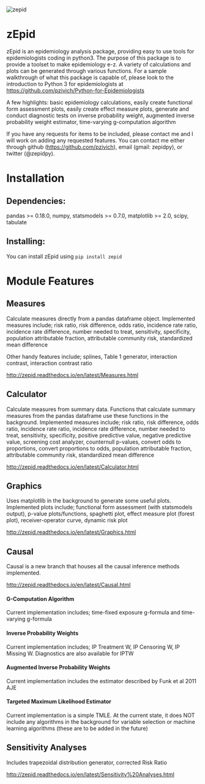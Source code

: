 ![zepid](docs/images/zepid_logo.png)
# zEpid

zEpid is an epidemiology analysis package, providing easy to use tools for epidemiologists coding in python3. The 
purpose of this package is to provide a toolset to make epidemiology e-z. A variety of calculations and plots can be 
generated through various functions. For a sample walkthrough of what this package is capable of, please look to the 
introduction to Python 3 for epidemiologists at https://github.com/pzivich/Python-for-Epidemiologists

A few highlights: basic epidemiology calculations, easily create functional form assessment plots, 
easily create effect measure plots, generate and conduct diagnostic tests on inverse probability weight, augmented
inverse probability weight estimator, time-varying g-computation algorithm 

If you have any requests for items to be included, please contact me and I will work on adding any requested features. 
You can contact me either through github (https://github.com/pzivich), email (gmail: zepidpy), or twitter (@zepidpy).

# Installation

## Dependencies:
pandas >= 0.18.0, numpy, statsmodels >= 0.7.0, matplotlib >= 2.0, scipy, tabulate

## Installing:
You can install zEpid using `pip install zepid`

# Module Features

## Measures
Calculate measures directly from a pandas dataframe object. Implemented measures include; risk ratio, risk difference, 
odds ratio, incidence rate ratio, incidence rate difference, number needed to treat, sensitivity, specificity, 
population attributable fraction, attributable community risk, standardized mean difference

Other handy features include; splines, Table 1 generator, interaction contrast, interaction contrast ratio

http://zepid.readthedocs.io/en/latest/Measures.html

## Calculator
Calculate measures from summary data. Functions that calculate summary measures from the pandas dataframe use these 
functions in the background. Implemented measures include; risk ratio, risk difference, odds ratio, incidence rate 
ratio, incidence rate difference, number needed to treat, sensitivity, specificity, positive predictive value, negative 
predictive value, screening cost analyzer, counternull p-values, convert odds to proportions, convert proportions to 
odds, population attributable fraction, attributable community risk, standardized mean difference

http://zepid.readthedocs.io/en/latest/Calculator.html

## Graphics
Uses matplotlib in the background to generate some useful plots. Implemented plots include; functional form assessment 
(with statsmodels output), p-value plots/functions, spaghetti plot, effect measure plot (forest plot), receiver-operator 
curve, dynamic risk plot

http://zepid.readthedocs.io/en/latest/Graphics.html

## Causal
Causal is a new branch that houses all the causal inference methods implemented. 

http://zepid.readthedocs.io/en/latest/Causal.html

#### G-Computation Algorithm
Current implementation includes; time-fixed exposure g-formula and time-varying g-formula

#### Inverse Probability Weights 
Current implementation includes; IP Treatment W, IP Censoring W, IP Missing W. Diagnostics are also available for IPTW

#### Augmented Inverse Probability Weights
Current implementation includes the estimator described by Funk et al 2011 AJE

#### Targeted Maximum Likelihood Estimator
Current implementation is a simple TMLE. At the current state, it does NOT include any algorithms in the background
for variable selection or machine learning algorithms (these are to be added in the future)

## Sensitivity Analyses
Includes trapezoidal distribution generator, corrected Risk Ratio

http://zepid.readthedocs.io/en/latest/Sensitivity%20Analyses.html